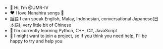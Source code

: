 - 👋  Hi, I’m @UMR-IV
- ❤   I love Nanahira songs 🐇
- 話語 I can speak English, Malay, Indonesian, conversational Japanese(日本語), very little bit of Chinese
- 🌱  I’m currently learning Python, C++, C#, JavaScript
- 👀  I might want to join a project, so if you think you need help, I'll be happy to try and help you
<!---
UMR-IV/UMR-IV is a ✨ special ✨ repository because its `README.md` (this file) appears on your GitHub profile.
You can click the Preview link to take a look at your changes.
--->
